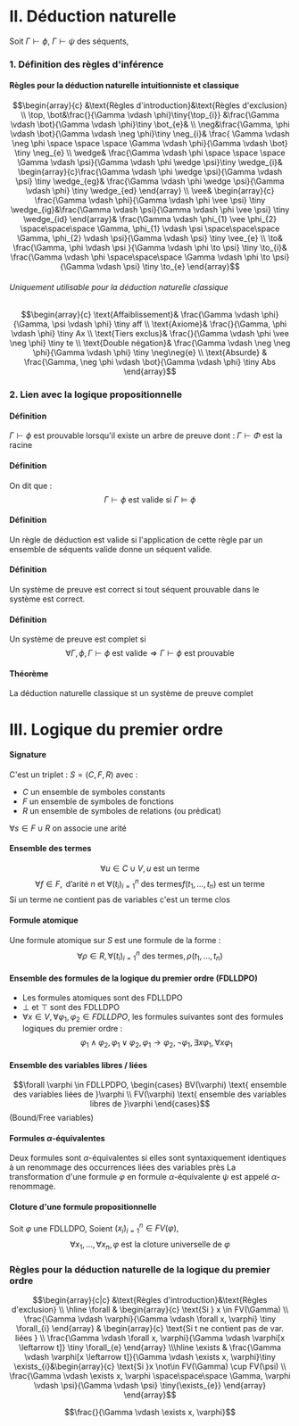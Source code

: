 # II. Déduction naturelle
Soit $\Gamma \vdash \phi$, $\Gamma \vdash \psi$ des séquents, 
### 1. Définition des règles d'inférence
#### Règles pour la déduction naturelle intuitionniste et classique
$$\begin{array}{c}
&\text{Règles d'introduction}&\text{Règles d'exclusion} \\
\top, \bot&\frac{}{\Gamma \vdash \phi}\tiny{\top_{i}} &\frac{\Gamma \vdash \bot}{\Gamma \vdash \phi}\tiny \bot_{e}& \\
\neg&\frac{\Gamma, \phi \vdash \bot}{\Gamma \vdash \neg \phi}\tiny \neg_{i}& \frac{ \Gamma \vdash \neg \phi \space \space \space \Gamma \vdash \phi}{\Gamma \vdash \bot} \tiny \neg_{e} \\
\wedge& \frac{\Gamma \vdash \phi \space \space \space \Gamma \vdash \psi}{\Gamma \vdash \phi \wedge \psi}\tiny \wedge_{i}& \begin{array}{c}\frac{\Gamma \vdash \phi \wedge \psi}{\Gamma \vdash \psi} \tiny \wedge_{eg}&
\frac{\Gamma \vdash \phi \wedge \psi}{\Gamma \vdash \phi} \tiny \wedge_{ed}
\end{array} \\
\vee& \begin{array}{c}
\frac{\Gamma \vdash \phi}{\Gamma \vdash \phi \vee \psi} \tiny \wedge_{ig}&\frac{\Gamma \vdash \psi}{\Gamma \vdash \phi \vee \psi} \tiny \wedge_{id}
\end{array}& \frac{\Gamma \vdash \phi_{1} \vee \phi_{2} \space\space\space \Gamma, \phi_{1} \vdash \psi \space\space\space \Gamma, \phi_{2} \vdash \psi}{\Gamma \vdash \psi} \tiny \vee_{e} \\
\to& \frac{\Gamma, \phi  \vdash \psi }{\Gamma \vdash \phi \to \psi} \tiny \to_{i}& \frac{\Gamma \vdash \phi \space\space\space \Gamma \vdash \phi \to \psi}{\Gamma \vdash \psi} \tiny \to_{e}
\end{array}$$

###### Uniquement utilisable pour la déduction naturelle classique
$$\begin{array}{c}
\text{Affaiblissement}& \frac{\Gamma \vdash \phi}{\Gamma, \psi \vdash \phi} \tiny aff \\
\text{Axiome}& \frac{}{\Gamma, \phi \vdash \phi} \tiny Ax \\
\text{Tiers exclus}& \frac{}{\Gamma \vdash \phi \vee \neg \phi} \tiny te \\
\text{Double négation}& \frac{\Gamma \vdash \neg \neg \phi}{\Gamma \vdash \phi} \tiny \neg\neg{e} \\
\text{Absurde} & \frac{\Gamma, \neg \phi \vdash \bot}{\Gamma \vdash \phi} \tiny Abs
\end{array}$$

### 2. Lien avec la logique propositionnelle
#### Définition
$\Gamma \vdash \phi$ est prouvable lorsqu'il existe un arbre de preuve dont : $\Gamma \vdash \Phi$ est la racine

#### Définition
On dit que :
$$\Gamma \vdash \phi \text{ est valide si } \Gamma \vDash \phi $$

#### Définition
Un règle de déduction est valide si l'application de cette règle par un ensemble de séquents valide donne un séquent valide. 

#### Définition
Un système de preuve est correct si tout séquent prouvable dans le système est correct. 

#### Définition
Un système de preuve est complet si 
$$\forall \Gamma,\phi, \Gamma \vdash \phi \text{ est valide} \Rightarrow \Gamma \vdash \phi \text{ est prouvable}$$

#### Théorème
La déduction naturelle classique st un système de preuve complet

# III. Logique du premier ordre
#### Signature
C'est un triplet : $S = (C, F, R)$ avec : 
- $C$ un ensemble de symboles constants
- $F$ un ensemble de symboles de fonctions
- $R$ un ensemble de symboles de relations (ou prédicat)

$\forall s \in F \cup R$ on associe une arité

#### Ensemble des termes
$$\forall u \in C \cup V , u \text{ est un terme}$$
$$\forall f \in F, \text{ d'arité }n \text{ et } \forall (t_{i})_{i = 1}^{n} \text{ des termes} f(t_{1}, \dots, t_{n}) \text{ est un terme}$$
Si un terme ne contient pas de variables c'est un terme clos

#### Formule atomique
Une formule atomique sur $S$ est une formule de la forme : 
$$\forall \rho \in R, \forall (t_{i})_{i = 1}^{n} \text{ des termes}, \rho(t_{1}, \dots, t{_{n}}) $$

#### Ensemble des formules de la logique du premier ordre (FDLLDPO)
- Les formules atomiques sont des FDLLDPO
- $\bot$ et $\top$ sont des FDLLDPO
- $\forall x \in V, \forall \varphi_{1}, \varphi_{2} \in FDLLDPO,$ les formules suivantes sont des formules logiques du premier ordre : 
  $$\varphi_{1} \wedge \varphi_{2}, \varphi_{1} \vee \varphi_{2}, \varphi_{1} \to \varphi_{2}, \neg \varphi_{1}, \exists x \varphi_{1}, \forall x \varphi_{1}$$

#### Ensemble des variables libres / liées
$$\forall \varphi \in FDLLPDPO, \begin{cases}
BV(\varphi) \text{ ensemble des variables liées de }\varphi \\
FV(\varphi) \text{ ensemble des variables libres de }\varphi
\end{cases}$$
(Bound/Free variables)


#### Formules $\alpha$-équivalentes
Deux formules sont $\alpha$-équivalentes si elles sont syntaxiquement identiques à un renommage des occurrences liées des variables près
La transformation d'une formule $\varphi$ en formule $\alpha$-équivalente $\psi$ est appelé $\alpha$-renommage. 

#### Cloture d'une formule propositionnelle
Soit $\varphi$ une FDLLDPO,
Soient $(x_{i})_{i = 1}^{n} \in FV(\varphi),$ 
$$\forall x_{1}, \dots, \forall x_{n},\varphi \text{ est la cloture universelle de }\varphi$$

### Règles pour la déduction naturelle de la logique du premier ordre
$$\begin{array}{c|c}
&\text{Règles d'introduction}&\text{Règles d'exclusion} \\ \hline
\forall & 
\begin{array}{c}
\text{Si } x \in FV(\Gamma) \\
\frac{\Gamma \vdash \varphi}{\Gamma \vdash \forall x, \varphi} \tiny \forall_{i}
\end{array}
 & \begin{array}{c}
\text{Si t ne contient pas de var. liées } \\
\frac{\Gamma \vdash \forall x, \varphi}{\Gamma \vdash \varphi[x \leftarrow t]} \tiny \forall_{e}
\end{array} \\\hline
\exists & \frac{\Gamma \vdash \varphi[x \leftarrow t]}{\Gamma \vdash \exists x, \varphi}\tiny \exists_{i}&\begin{array}{c}
\text{Si }x \not\in FV(\Gamma) \cup FV(\psi) \\
\frac{\Gamma \vdash \exists x, \varphi \space\space\space \Gamma, \varphi \vdash \psi}{\Gamma \vdash \psi} \tiny{\exists_{e}}
\end{array}
\end{array}$$




$$\frac{}{\Gamma \vdash \exists x, \varphi}$$
